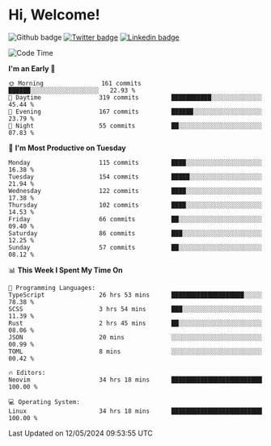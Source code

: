   # Hi, Welcome!
  ![Github badge](https://img.shields.io/github/followers/kraken-afk.svg?style=social&label=Follow&maxAge=2592000)
  [![Twitter badge](https://img.shields.io/badge/-Twitter-00acee?style=flat-square&logo=Twitter&logoColor=white)](https://twitter.com/trshppl)
  [![Linkedin badge](https://img.shields.io/badge/LinkedIn-0077B5?style=flat-square&logo=linkedin&logoColor=white)](https://www.linkedin.com/in/noveanrer)
<!--START_SECTION:waka-->
![Code Time](http://img.shields.io/badge/Code%20Time-217%20hrs%2031%20mins-blue)

**I'm an Early 🐤** 

```text
🌞 Morning                161 commits         ██████░░░░░░░░░░░░░░░░░░░   22.93 % 
🌆 Daytime                319 commits         ███████████░░░░░░░░░░░░░░   45.44 % 
🌃 Evening                167 commits         ██████░░░░░░░░░░░░░░░░░░░   23.79 % 
🌙 Night                  55 commits          ██░░░░░░░░░░░░░░░░░░░░░░░   07.83 % 
```
📅 **I'm Most Productive on Tuesday** 

```text
Monday                   115 commits         ████░░░░░░░░░░░░░░░░░░░░░   16.38 % 
Tuesday                  154 commits         █████░░░░░░░░░░░░░░░░░░░░   21.94 % 
Wednesday                122 commits         ████░░░░░░░░░░░░░░░░░░░░░   17.38 % 
Thursday                 102 commits         ████░░░░░░░░░░░░░░░░░░░░░   14.53 % 
Friday                   66 commits          ██░░░░░░░░░░░░░░░░░░░░░░░   09.40 % 
Saturday                 86 commits          ███░░░░░░░░░░░░░░░░░░░░░░   12.25 % 
Sunday                   57 commits          ██░░░░░░░░░░░░░░░░░░░░░░░   08.12 % 
```


📊 **This Week I Spent My Time On** 

```text
💬 Programming Languages: 
TypeScript               26 hrs 53 mins      ████████████████████░░░░░   78.38 % 
SCSS                     3 hrs 54 mins       ███░░░░░░░░░░░░░░░░░░░░░░   11.39 % 
Rust                     2 hrs 45 mins       ██░░░░░░░░░░░░░░░░░░░░░░░   08.06 % 
JSON                     20 mins             ░░░░░░░░░░░░░░░░░░░░░░░░░   00.99 % 
TOML                     8 mins              ░░░░░░░░░░░░░░░░░░░░░░░░░   00.42 % 

🔥 Editors: 
Neovim                   34 hrs 18 mins      █████████████████████████   100.00 % 

💻 Operating System: 
Linux                    34 hrs 18 mins      █████████████████████████   100.00 % 
```


 Last Updated on 12/05/2024 09:53:55 UTC
<!--END_SECTION:waka-->
